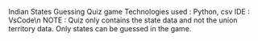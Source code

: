 Indian States Guessing Quiz game
Technologies used : Python, csv
IDE : VsCode\n
NOTE : Quiz only contains the state data and not the union territory data. Only states can be guessed in the game.
